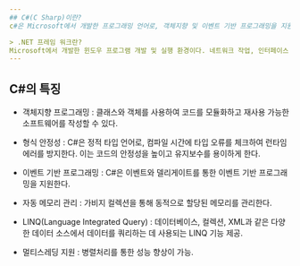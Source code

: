 ```yaml
---
## C#(C Sharp)이란?
c#은 Microsoft에서 개발한 프로그래밍 언어로, 객체지향 및 이벤트 기반 프로그래밍을 지원하는 다용도 언어이다. C#은 주로 Windows 플랫폼에서 사용되며, .NET 프레임워크를 기반으로 하는 애플리케이션 개발에 많이 활용된다.

> .NET 프레임 워크란?
Microsoft에서 개발한 윈도우 프로그램 개발 및 실행 환경이다. 네트워크 작업, 인터페이스 등의 많은 작업을 캡슐화하였고, 공통 언어 런타임(CLR)이라는 가상 머신 위에서 작동한다.
---
```


## C#의 특징

- 객체지향 프로그래밍 : 클래스와 객체를 사용하여 코드를 모듈화하고 재사용 가능한 소프트웨어를 작성할 수 있다.

- 형식 안정성 : C#은 정적 타입 언어로, 컴파일 시간에 타입 오류를 체크하여 런타임 에러를 방지한다. 이는 코드의 안정성을 높이고 유지보수를 용이하게 한다.

- 이벤트 기반 프로그래밍 : C#은 이벤트와 델리게이트를 통한 이벤트 기반 프로그래밍을 지원한다.

- 자동 메모리 관리 : 가비지 컬렉션을 통해 동적으로 할당된 메모리를 관리한다.

- LINQ(Language Integrated Query) : 데이터베이스, 컬렉션, XML과 같은 다양한 데이터 소스에서 데이터를 쿼리하는 데 사용되는 LINQ 기능 제공.

- 멀티스레딩 지원 : 병렬처리를 통한 성능 향상이 가능.
